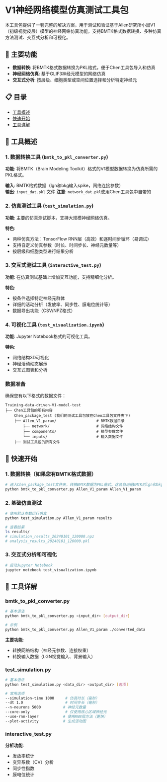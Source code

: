 # V1神经网络模型仿真测试工具包

本工具包提供了一套完整的解决方案，用于测试和验证基于Allen研究所小鼠V1（初级视觉皮层）模型的神经网络仿真功能。支持BMTK格式数据转换、多种仿真方法测试、交互式分析和可视化。

## 🚀 主要功能

- **数据转换**: 将BMTK格式数据转换为PKL格式，便于Chen工具包导入和仿真
- **神经网络仿真**: 基于GLIF3神经元模型的网络仿真
- **交互式分析**: 按层级、细胞类型或空间位置选择和分析特定神经元

## 📋 目录

- [工具概述](#-工具概述)
- [快速开始](#-快速开始)
- [工具详解](#-工具详解)

## 🔧 工具概述

### 1. 数据转换工具 (`bmtk_to_pkl_converter.py`)

**功能**: 将BMTK（Brain Modeling Toolkit）格式的V1模型数据转换为仿真所需的PKL格式。

**输入**: BMTK格式数据（lgn和bkg输入spike，网络连接参数）  
**输出**: `input_dat.pkl` 文件
**注意**: `network_dat.pkl`使用Chen工具包中自带的

### 2. 仿真测试工具 (`test_simulation.py`)

**功能**: 主要的仿真测试脚本，支持大规模神经网络仿真。

**特色**: 
- 两种仿真方法：TensorFlow RNN层（高效）和逐时间步循环（易调试）
- 支持自定义仿真参数（时长、时间步长、神经元数量等）
- 按层级和细胞类型进行结果分析

### 3. 交互式测试工具 (`interactive_test.py`)

**功能**: 在仿真测试基础上增加交互功能，支持精细化分析。

**特色**:
- 按条件选择特定神经元群体
- 详细的活动分析（发放率、同步性、膜电位统计等）
- 数据导出功能（CSV/NPZ格式）

### 4. 可视化工具 (`test_visualization.ipynb`)

**功能**: Jupyter Notebook格式的可视化工具。

**特色**:
- 网络结构3D可视化
- 神经活动动态展示
- 交互式图表和分析

### 数据准备

确保您有以下格式的数据文件：

```
Training-data-driven-V1-model-test
├── Chen工具包的所有内容
    Chen_package_test (我们的测试工具包放在Chen工具包文件夹下)
    ├── Allen_V1_param/                  # BMTK数据目录
        ├── network/                     # 网络结构文件
        ├── components/                  # 模型参数文件
        └── inputs/                      # 输入数据文件
    ├── 测试工具包的所有文件
```

## 🚀 快速开始

### 1. 数据转换（如果您有BMTK格式数据）

```bash
# 进入Chen_package_test文件夹，转换BMTK数据为PKL格式。这会自动把BMTK的lgn和bkg信号转换为pkl格式。
python bmtk_to_pkl_converter.py Allen_V1_param Allen_V1_param
```

### 2. 基础仿真测试

```bash
# 使用默认参数运行仿真
python test_simulation.py Allen_V1_param results

# 查看结果
ls results/
# simulation_results_20240101_120000.npz
# analysis_results_20240101_120000.pkl
```

### 3. 交互式分析和可视化

```bash
# 启动Jupyter Notebook
jupyter notebook test_visualization.ipynb
```

## 📖 工具详解

### bmtk_to_pkl_converter.py

```bash
# 基本语法
python bmtk_to_pkl_converter.py <input_dir> [output_dir]

# 示例
python bmtk_to_pkl_converter.py Allen_V1_param ./converted_data
```

**主要功能**:
- 转换网络结构（神经元参数、连接权重）
- 转换输入数据（LGN视觉输入、背景输入）

### test_simulation.py

```bash
# 基本语法
python test_simulation.py <data_dir> <output_dir> [选项]

# 常用选项
--simulation-time 1000     # 仿真时长（毫秒）
--dt 1.0                   # 时间步长（毫秒）
--n-neurons 5000          # 神经元数量
--core-only                # 仅使用核心区域神经元
--use-rnn-layer           # 使用RNN层方法（更快）
--plot-activity           # 生成活动图
```

### interactive_test.py

**分析功能**:
- 发放率统计
- 变异系数（CV）分析
- 同步性指数
- 膜电位统计
